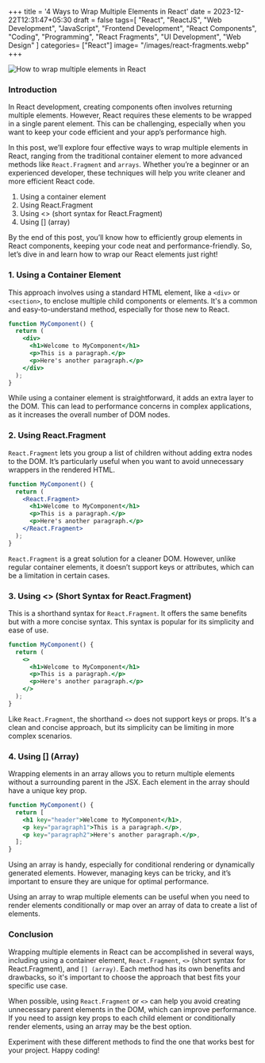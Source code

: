 +++
title = '4 Ways to Wrap Multiple Elements in React'
date = 2023-12-22T12:31:47+05:30
draft = false
tags=[
  "React",
    "ReactJS",
    "Web Development",
    "JavaScript",
    "Frontend Development",
    "React Components",
    "Coding",
    "Programming",
    "React Fragments",
    "UI Development",
    "Web Design"
]
categories= ["React"]
image= "/images/react-fragments.webp"
+++

![How to wrap multiple elements in React](/images/react-fragments.webp)

### Introduction

In React development, creating components often involves returning multiple elements. However, React requires these elements to be wrapped in a single parent element. This can be challenging, especially when you want to keep your code efficient and your app’s performance high.

In this post, we’ll explore four effective ways to wrap multiple elements in React, ranging from the traditional container element to more advanced methods like `React.Fragment` and `arrays`. Whether you’re a beginner or an experienced developer, these techniques will help you write cleaner and more efficient React code.

1. Using a container element
2. Using React.Fragment
3. Using <> (short syntax for React.Fragment)
4. Using [] (array)

By the end of this post, you’ll know how to efficiently group elements in React components, keeping your code neat and performance-friendly. So, let’s dive in and learn how to wrap our React elements just right!

### 1. Using a Container Element

This approach involves using a standard HTML element, like a `<div>` or `<section>`, to enclose multiple child components or elements. It's a common and easy-to-understand method, especially for those new to React.

```jsx
function MyComponent() {
  return (
    <div>
      <h1>Welcome to MyComponent</h1>
      <p>This is a paragraph.</p>
      <p>Here's another paragraph.</p>
    </div>
  );
}
```

While using a container element is straightforward, it adds an extra layer to the DOM. This can lead to performance concerns in complex applications, as it increases the overall number of DOM nodes.

### 2. Using React.Fragment

`React.Fragment` lets you group a list of children without adding extra nodes to the DOM. It’s particularly useful when you want to avoid unnecessary wrappers in the rendered HTML.

```jsx
function MyComponent() {
  return (
    <React.Fragment>
      <h1>Welcome to MyComponent</h1>
      <p>This is a paragraph.</p>
      <p>Here's another paragraph.</p>
    </React.Fragment>
  );
}
```

`React.Fragment` is a great solution for a cleaner DOM. However, unlike regular container elements, it doesn’t support keys or attributes, which can be a limitation in certain cases.

### 3. Using <> (Short Syntax for React.Fragment)

This is a shorthand syntax for `React.Fragment`. It offers the same benefits but with a more concise syntax. This syntax is popular for its simplicity and ease of use.

```jsx
function MyComponent() {
  return (
    <>
      <h1>Welcome to MyComponent</h1>
      <p>This is a paragraph.</p>
      <p>Here's another paragraph.</p>
    </>
  );
}
```

Like `React.Fragment`, the shorthand `<>` does not support keys or props. It's a clean and concise approach, but its simplicity can be limiting in more complex scenarios.

### 4. Using [] (Array)

Wrapping elements in an array allows you to return multiple elements without a surrounding parent in the JSX. Each element in the array should have a unique key prop.

```jsx
function MyComponent() {
  return [
    <h1 key="header">Welcome to MyComponent</h1>,
    <p key="paragraph1">This is a paragraph.</p>,
    <p key="paragraph2">Here's another paragraph.</p>,
  ];
}
```

Using an array is handy, especially for conditional rendering or dynamically generated elements. However, managing keys can be tricky, and it’s important to ensure they are unique for optimal performance.

Using an array to wrap multiple elements can be useful when you need to render elements conditionally or map over an array of data to create a list of elements.

### Conclusion

Wrapping multiple elements in React can be accomplished in several ways, including using a container element, `React.Fragment`, `<>` (short syntax for React.Fragment), and `[] (array)`. Each method has its own benefits and drawbacks, so it's important to choose the approach that best fits your specific use case.

When possible, using `React.Fragment` or `<>` can help you avoid creating unnecessary parent elements in the DOM, which can improve performance. If you need to assign key props to each child element or conditionally render elements, using an array may be the best option.

Experiment with these different methods to find the one that works best for your project. Happy coding!
